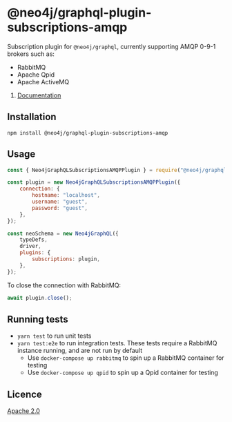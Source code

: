 # @neo4j/graphql-plugin-subscriptions-amqp

Subscription plugin for `@neo4j/graphql`, currently supporting AMQP 0-9-1 brokers such as:

-   RabbitMQ
-   Apache Qpid
-   Apache ActiveMQ

1. [Documentation](https://neo4j.com/docs/graphql-manual/current/subscriptions/)

## Installation

```
npm install @neo4j/graphql-plugin-subscriptions-amqp
```

## Usage

```javascript
const { Neo4jGraphQLSubscriptionsAMQPPlugin } = require("@neo4j/graphql-plugin-subscriptions-amqp");

const plugin = new Neo4jGraphQLSubscriptionsAMQPPlugin({
    connection: {
        hostname: "localhost",
        username: "guest",
        password: "guest",
    },
});

const neoSchema = new Neo4jGraphQL({
    typeDefs,
    driver,
    plugins: {
        subscriptions: plugin,
    },
});
```

To close the connection with RabbitMQ:

```javascript
await plugin.close();
```

## Running tests

-   `yarn test` to run unit tests
-   `yarn test:e2e` to run integration tests. These tests require a RabbitMQ instance running, and are not run by default
    -   Use `docker-compose up rabbitmq` to spin up a RabbitMQ container for testing
    -   Use `docker-compose up qpid` to spin up a Qpid container for testing

## Licence

[Apache 2.0](https://github.com/neo4j/graphql/blob/master/packages/graphql-plugin-auth/LICENSE.txt)
